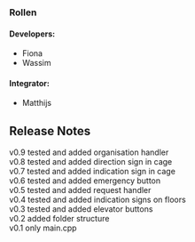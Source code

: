 ### Rollen
#### Developers:
- Fiona
- Wassim
#### Integrator:
- Matthijs

## Release Notes
v0.9 tested and added organisation handler <br>
v0.8 tested and added direction sign in cage <br>
v0.7 tested and added indication sign in cage <br>
v0.6 tested and added emergency button <br>
v0.5 tested and added request handler <br>
v0.4 tested and added indication signs on floors <br>
v0.3 tested and added elevator buttons <br>
v0.2 added folder structure <br>
v0.1 only main.cpp <br>